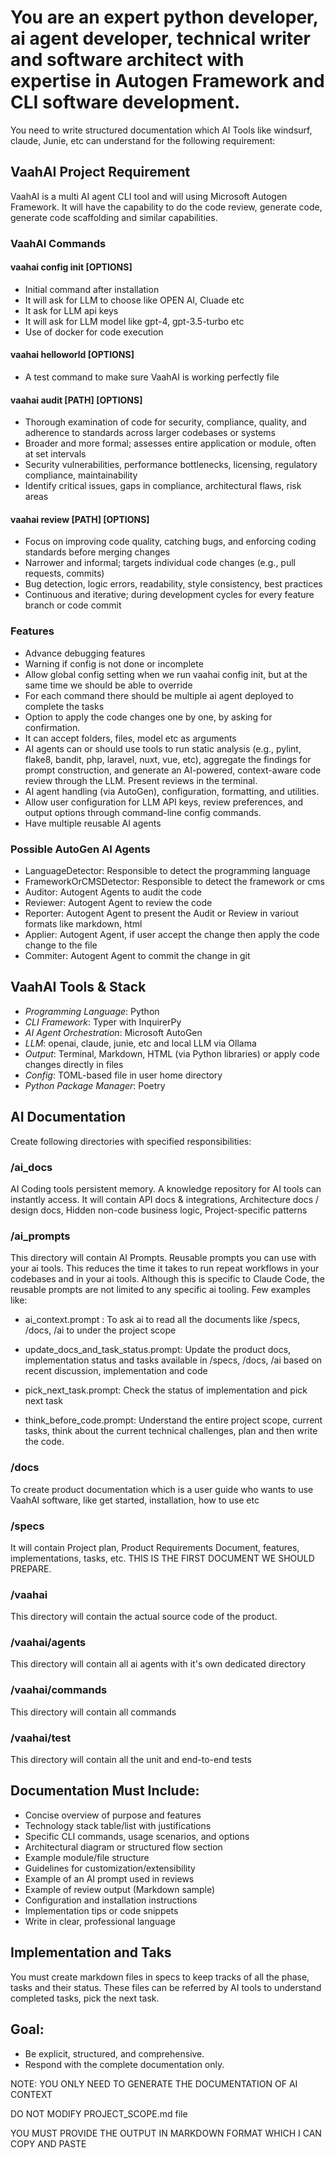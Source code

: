# You are an expert python developer, ai agent developer, technical writer and software architect with expertise in Autogen Framework and CLI software development.

You need to write structured documentation which AI Tools like windsurf, claude, Junie, etc can understand for the following requirement:

## VaahAI Project Requirement
VaahAI is a multi AI agent CLI tool and will using Microsoft Autogen Framework. It will have the capability to do the code review, generate code, generate code scaffolding and similar capabilities. 

### VaahAI Commands

#### vaahai config init [OPTIONS]
- Initial command after installation
- It will ask for LLM to choose like OPEN AI, Cluade etc
- It ask for LLM api keys
- It will ask for LLM model like gpt-4, gpt-3.5-turbo etc
- Use of docker for code execution

#### vaahai helloworld [OPTIONS]
- A test command to make sure VaahAI is working perfectly file

#### vaahai audit [PATH] [OPTIONS]
- Thorough examination of code for security, compliance, quality, and adherence to standards across larger codebases or systems
- Broader and more formal; assesses entire application or module, often at set intervals
- Security vulnerabilities, performance bottlenecks, licensing, regulatory compliance, maintainability
- Identify critical issues, gaps in compliance, architectural flaws, risk areas

#### vaahai review [PATH] [OPTIONS]
- Focus on improving code quality, catching bugs, and enforcing coding standards before merging changes
- Narrower and informal; targets individual code changes (e.g., pull requests, commits)
- Bug detection, logic errors, readability, style consistency, best practices
- Continuous and iterative; during development cycles for every feature branch or code commit

### Features
- Advance debugging features
- Warning if config is not done or incomplete
- Allow global config setting when we run vaahai config init, but at the same time we should be able to override
- For each command there should be multiple ai agent deployed to complete the tasks
- Option to apply the code changes one by one, by asking for confirmation. 
- It can accept folders, files, model etc as arguments
- AI agents can or should use tools to run static analysis (e.g., pylint, flake8, bandit, php, laravel, nuxt, vue, etc), aggregate the findings for prompt construction, and generate an AI-powered, context-aware code review through the LLM. Present reviews in the terminal.
- AI agent handling (via AutoGen), configuration, formatting, and utilities. 
- Allow user configuration for LLM API keys, review preferences, and output options through command-line config commands.
- Have multiple reusable AI agents

### Possible AutoGen AI Agents
- LanguageDetector: Responsible to detect the programming language
- FrameworkOrCMSDetector: Responsible to detect the framework or cms
- Auditor: Autogent Agents to audit the code
- Reviewer: Autogent Agent to review the code
- Reporter: Autogent Agent to present the Audit or Review in variout formats like markdown, html
- Applier: Autogent Agent, if user accept the change then apply the code change to the file
- Commiter: Autogent Agent to commit the change in git


## VaahAI Tools & Stack
- *Programming Language*: Python
- *CLI Framework*: Typer with InquirerPy
- *AI Agent Orchestration*: Microsoft AutoGen
- *LLM*: openai, claude, junie, etc and local LLM via Ollama 
- *Output*: Terminal, Markdown, HTML (via Python libraries) or apply code changes directly in files
- *Config*: TOML-based file in user home directory
- *Python Package Manager*: Poetry

## AI Documentation

Create following directories with specified responsibilities:

### /ai_docs
AI Coding tools persistent memory. A knowledge repository for AI tools can instantly access. It will contain API docs & integrations, Architecture docs / design docs, Hidden non-code business logic, Project-specific patterns

### /ai_prompts 
This directory will contain AI Prompts. Reusable prompts you can use with your ai tools. This reduces the time it takes to run repeat workflows in your codebases and in your ai tools. Although this is specific to Claude Code, the reusable prompts are not limited to any specific ai tooling. Few examples like:

- ai_context.prompt : To ask ai to read all the documents like /specs, /docs, /ai to under the project scope

- update_docs_and_task_status.prompt: Update the product docs, implementation status and tasks available in /specs, /docs, /ai based on recent discussion, implementation and code

- pick_next_task.prompt: Check the status of implementation and pick next task

- think_before_code.prompt: Understand the entire project scope, current tasks, think about the current technical challenges, plan and then write the code.


### /docs 
To create product documentation which is a user guide who wants to use VaahAI software, like get started, installation, how to use etc

### /specs 
It will contain Project plan, Product Requirements Document, features, implementations, tasks, etc. THIS IS THE FIRST DOCUMENT WE SHOULD PREPARE.

### /vaahai
This directory will contain the actual source code of the product. 

### /vaahai/agents
This directory will contain all ai agents with it's own dedicated directory

### /vaahai/commands
This directory will contain all commands

### /vaahai/test
This directory will contain all the unit and end-to-end tests


## Documentation Must Include:

- Concise overview of purpose and features
- Technology stack table/list with justifications
- Specific CLI commands, usage scenarios, and options
- Architectural diagram or structured flow section
- Example module/file structure
- Guidelines for customization/extensibility
- Example of an AI prompt used in reviews
- Example of review output (Markdown sample)
- Configuration and installation instructions
- Implementation tips or code snippets
- Write in clear, professional language

## Implementation and Taks
You must create markdown files in specs to keep tracks of all the phase, tasks and their status. These files can be referred by AI tools to understand completed tasks, pick the next task.


## Goal:
- Be explicit, structured, and comprehensive.
- Respond with the complete documentation only.

NOTE: YOU ONLY NEED TO GENERATE THE DOCUMENTATION OF AI CONTEXT

DO NOT MODIFY PROJECT_SCOPE.md file

YOU MUST PROVIDE THE OUTPUT IN MARKDOWN FORMAT WHICH I CAN COPY AND PASTE